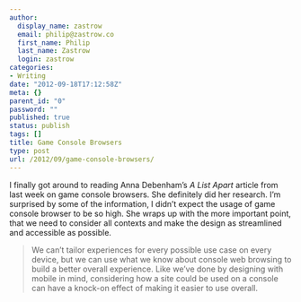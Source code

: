 ```yaml
---
author:
  display_name: zastrow
  email: philip@zastrow.co
  first_name: Philip
  last_name: Zastrow
  login: zastrow
categories:
- Writing
date: "2012-09-18T17:12:58Z"
meta: {}
parent_id: "0"
password: ""
published: true
status: publish
tags: []
title: Game Console Browsers
type: post
url: /2012/09/game-console-browsers/
---
```

<p>I finally got around to reading Anna Debenham’s <em>A List Apart</em> article from last week on game console browsers. She definitely did her research. I’m surprised by some of the information, I didn’t expect the usage of game console browser to be so high. She wraps up with the more important point, that we need to consider all contexts and make the design as streamlined and accessible as possible.</p>
<blockquote>
<p>We can’t tailor experiences for every possible use case on every device, but we can use what we know about console web browsing to build a better overall experience. Like we’ve done by designing with mobile in mind, considering how a site could be used on a console can have a knock-on effect of making it easier to use overall.</p>
</blockquote>
